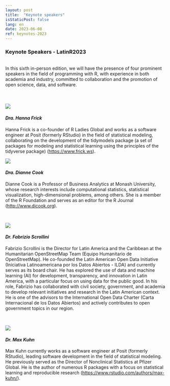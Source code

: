 ```yaml
---
layout: post
title:  "Keynote speakers"
isStaticPost: false
lang: en
date: 2023-06-08
ref: keynotes-2023
---
```


### Keynote Speakers - LatinR2023

<br> In this sixth in-person edition, we will have the presence of four prominent speakers in the field of programming with R, with experience in both academia and industry, committed to collaboration and the promotion of open science, data, and software. <br> <br> <br> <br> ![](../../img/posts/hanna.jpg)

#### *Dra. Hanna Frick*

Hanna Frick is a co-founder of R Ladies Global and works as a software engineer at Posit (formerly RStudio) in the field of statistical modeling, collaborating on the development of the tidymodels package (a set of packages for modeling and statistical learning using the principles of the tidyverse package) (<https://www.frick.ws>). <br>

![](../../img/posts/dianne.jpg)

#### *Dra. Dianne Cook*

Dianne Cook is a Professor of Business Analytics at Monash University, whose research interests include computational statistics, statistical visualization, high-dimensional problems, among others. She is a member of the R Foundation and serves as an editor for the R Journal (<http://www.dicook.org>).

<br>

![](../../img/posts/Fabrizio.jpg)

#### *Dr. Fabrizio Scrollini*

Fabrizio Scrollini is the Director for Latin America and the Caribbean at the Humanitarian OpenStreetMap Team (Equipo Humanitario de OpenStreetMap). He co-founded the Latin American Open Data Initiative (Iniciativa Latinoamericana por los Datos Abiertos - ILDA) and currently serves as its board chair. He has explored the use of data and machine learning (AI) for development, transparency, and innovation in Latin America, with a particular focus on using data for the public good. In his role, Fabrizio has collaborated with civil society, government, and academia to develop relevant initiatives and research in the Latin American context. He is one of the advisors to the International Open Data Charter (Carta Internacional de los Datos Abiertos) and actively contributes to open government topics in our region.

<br>

![](../../img/posts/Max.jpg)

#### *Dr. Max Kuhn*

Max Kuhn currently works as a software engineer at Posit (formerly RStudio), leading software development in the field of statistical modeling. He previously served as the Director of Nonclinical Statistics at Pfizer Global. He is the author of numerous R packages with a focus on statistical learning and reproducible research (<https://www.rstudio.com/authors/max-kuhn/>).

